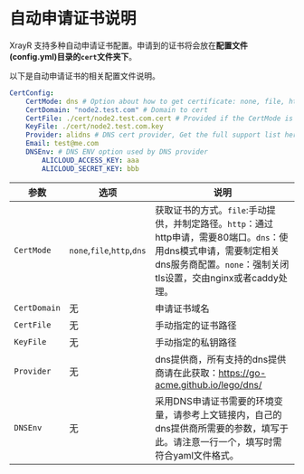 # 自动申请证书说明

XrayR 支持多种自动申请证书配置。申请到的证书将会放在**配置文件(config.yml)目录的`cert`文件夹下**。

以下是自动申请证书的相关配置文件说明。

``` yaml
CertConfig:
    CertMode: dns # Option about how to get certificate: none, file, http, dns. Choose "none" will forcedly disable the tls config.
    CertDomain: "node2.test.com" # Domain to cert
    CertFile: ./cert/node2.test.com.cert # Provided if the CertMode is file
    KeyFile: ./cert/node2.test.com.key
    Provider: alidns # DNS cert provider, Get the full support list here: https://go-acme.github.io/lego/dns/
    Email: test@me.com
    DNSEnv: # DNS ENV option used by DNS provider
        ALICLOUD_ACCESS_KEY: aaa
        ALICLOUD_SECRET_KEY: bbb
```
| 参数         | 选项                                    | 说明                         |
| ------------ | --------------------------------------- | ---------------------------- |
| `CertMode`      | `none`,`file`,`http`,`dns`| 获取证书的方式。`file`:手动提供，并制定路径。`http`：通过http申请，需要80端口。`dns`：使用dns模式申请，需要制定相关dns服务商配置。`none`：强制关闭tls设置，交由nginx或者caddy处理。|
|`CertDomain`|无|申请证书域名|
|`CertFile`|无|手动指定的证书路径|
|`KeyFile`|无|手动指定的私钥路径|
|`Provider`|无|dns提供商，所有支持的dns提供商请在此获取：https://go-acme.github.io/lego/dns/
|`DNSEnv`|无|采用DNS申请证书需要的环境变量，请参考上文链接内，自己的dns提供商所需要的参数，填写于此。请注意一行一个，填写时需符合yaml文件格式。|